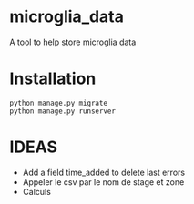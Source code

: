 # microglia_data
A tool to help store microglia data

# Installation

```
python manage.py migrate
python manage.py runserver
```

# IDEAS
* Add a field time_added to delete last errors
* Appeler le csv par le nom de stage et zone
* Calculs
